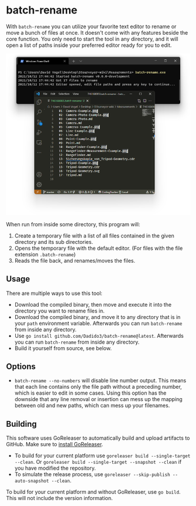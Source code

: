 # batch-rename

With `batch-rename` you can utilize your favorite text editor to rename or move a bunch of files at once.
It doesn't come with any features beside the core function.
You only need to start the tool in any directory, and it will open a list of paths inside your preferred editor ready for you to edit.

![Example screenshot](screenshots/example.png)

When run from inside some directory, this program will:

1. Create a temporary file with a list of all files contained in the given directory and its sub directories.
2. Opens the temporary file with the default editor. (For files with the file extension `.batch-rename`)
3. Reads the file back, and renames/moves the files.

## Usage

There are multiple ways to use this tool:

- Download the compiled binary, then move and execute it into the directory you want to rename files in.
- Download the compiled binary, and move it to any directory that is in your `path` environment variable. Afterwards you can run `batch-rename` from inside any directory.
- Use `go install github.com/Dadido3/batch-rename@latest`. Afterwards you can run `batch-rename` from inside any directory.
- Build it yourself from source, see below.

## Options

- `batch-rename --no-numbers` will disable line number output.
This means that each line contains only the file path without a preceding number, which is easier to edit in some cases.
Using this option has the downside that any line removal or insertion can mess up the mapping between old and new paths, which can mess up your filenames.

## Building

This software uses GoReleaser to automatically build and upload artifacts to GitHub.
Make sure to [install GoReleaser](https://goreleaser.com/install/).

- To build for your current platform use `goreleaser build --single-target --clean`. Or `goreleaser build --single-target --snapshot --clean` if you have modified the repository.
- To simulate the release process, use `goreleaser --skip-publish --auto-snapshot --clean`.

To build for your current platform and without GoReleaser, use `go build`.
This will not include the version information.
